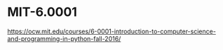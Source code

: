 # MIT-6.0001

https://ocw.mit.edu/courses/6-0001-introduction-to-computer-science-and-programming-in-python-fall-2016/
